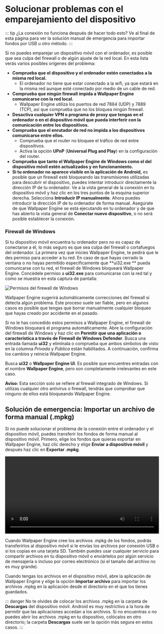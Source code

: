 # Solucionar problemas con el emparejamiento del dispositivo

::: tip
¿La conexión no funciona después de hacer todo esto?
Ve al final de esta página para ver la solución manual de emergencia para importar fondos por USB u otro método.
:::

Si no puedes emparejar un dispositivo móvil con el ordenador, es posible que sea culpa del firewall o de algún ajuste de la red local. En esta lista verás varios posibles orígenes del problema:

* **Comprueba que el dispositivo y el ordenador estén conectados a la misma red local.**
  * El ordenador no tiene que estar conectado a la wifi, ya que estará en la misma red aunque esté conectado por medio de un cable de red.
* **Comprueba que ningún firewall impida a Wallpaper Engine comunicarse con la red local.**
  * Wallpaper Engine utiliza los puertos de red 7884 (UDP) y 7889 (TCP), así que comprueba que no los bloquea ningún firewall.
* **Desactiva cualquier VPN o programa de proxy que tengas en el ordenador o en el dispositivo móvil que pueda interferir con la comunicación entre los dispositivos.**
* **Comprueba que el enrutador de red no impida a los dispositivos comunicarse entre ellos.**
    * Comprueba que el router no bloquee el tráfico de red entre dispositivos.
    * Activa la opción **UPnP** (**Universal Plug and Play**) en la configuración del router.
* **Comprueba que tanto el Wallpaper Engine de Windows como el del dispositivo móvil estén actualizados y en funcionamiento.**
* **Si tu ordenador no aparece visible en la aplicación de Android,** es posible que un firewall esté bloqueando las transmisiones utilizadas para descubrir el dispositivo, puedes intentar introducir directamente la dirección IP de tu ordenador. Ve a la vista general de la conexión en tu dispositivo móvil y haz clic en los tres puntos de la esquina superior derecha. Selecciona **Introducir IP manualmente**. Ahora puedes introducir la dirección IP de tu ordenador de forma manual. Asegúrate de que Wallpaper Engine se está ejecutando en tu ordenador y de que has abierto la vista general de **Conectar nuevo dispositivo**, o no será posible establecer la conexión.

### Firewall de Windows

Si tu dispositivo móvil encuentra tu ordenador pero no es capaz de conectarse a él, lo más seguro es que sea culpa del firewall o cortafuegos del ordenador. La primera vez que inicies Wallpaper Engine, te pedirá que le des permiso para acceder a tu red. En caso de que hayas cerrado la ventana o no hayas permitido específicamente que **ui32.exe ** pueda comunicarse con tu red, el firewall de Windows bloqueará Wallpaper Engine. Concédele permiso a **ui32.exe** para comunicarse con la red tal y como se muestra en esta captura de pantalla:

![Permisos del firewall de Windows](/img/faq/windows_defender.png)

Wallpaper Engine sugerirá automáticamente correcciones del firewall si detecta algún problema. Este proceso suele ser fiable, pero en algunos casos es posible que tengas que borrar manualmente cualquier bloqueo que hayas creado por accidente en el pasado.

Si no le has concedido estos permisos a Wallpaper Engine, el firewall de Windows bloqueará el programa automáticamente. Abre la configuración del firewall de Windows y haz clic en **Permitir que una aplicación o característica a través de Firewall de Windows Defender**. Busca una entrada llamada **ui32** y elimínala o comprueba que ambos símbolos de visto en la columna *Privada* y *Pública* están habilitados. A continuación, confirma los cambios y reinicia Wallpaper Engine.

Busca **ui32** o **Wallpaper Engine UI**. Es posible que encuentres entradas con el nombre **Wallpaper Engine**, pero son completamente irrelevantes en este caso.

**Aviso:** Esta sección solo se refiere al firewall integrado de Windows. Si utilizas cualquier otro antivirus o firewall, tendrás que comprobar que ninguno de ellos está bloqueando Wallpaper Engine.

## Solución de emergencia: Importar un archivo de forma manual (.mpkg)

Si no puede solucionar el problema de la conexión entre el ordenador y el dispositivo móvil, puedes transferir los fondos de forma manual al dispositivo móvil. Primero, elige los fondos que quieras exportar en Wallpaper Engine, haz clic derecho y elige **Enviar a dispositivo móvil** y después haz clic en **Exportar .mpkg**.

<video width="100%" controls autoplay loop>
  <source src="/videos/mobile_export.mp4" type="video/mp4">
  Tu navegador no admite la etiqueta de vídeo.
</video>

Cuando Wallpaper Engine cree los archivos .mpkg de los fondos, podrás transferirlos al dispositivo móvil si le envías los archivos por conexión USB o si los copias en una tarjeta SD. También puedes usar cualquier servicio para compartir archivos en tu dispositivo móvil o enviártelos por algún servicio de mensajería o incluso por correo electrónico (si el tamaño del archivo no es muy grande).

Cuando tengas los archivos en el dispositivo móvil, abre la aplicación de Wallpaper Engine y elige la opción **Importar archivo** para importar los archivos .mpkg en la aplicación desde el directorio en el que los tienes guardados.

::: danger
No te olvides de colocar los archivos .mpkg en la carpeta de **Descargas** del dispositivo móvil. Android es muy restrictivo a la hora de permitir que las aplicaciones accedan a los archivos. Si no encuentras o no puedes abrir los archivos .mpkg en tu dispositivo, colócalos en otro directorio; la carpeta **Descargas** suele ser la opción más segura en estos casos.
:::